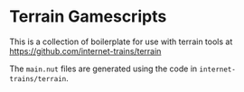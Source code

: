 # Terrain Gamescripts

This is a collection of boilerplate for use with terrain tools at
https://github.com/internet-trains/terrain

The `main.nut` files are generated using the code in `internet-trains/terrain`.
